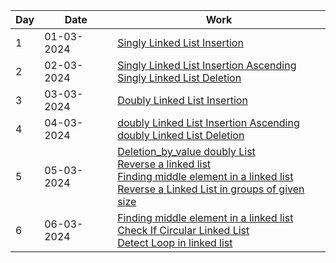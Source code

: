 <!DOCTYPE html>
<html lang="en">
<head>
<meta charset="UTF-8">
<meta name="viewport" content="width=device-width, initial-scale=1.0">
</head>
<body>

<table>
  <thead>
    <tr>
      <th>Day</th>
      <th>Date</th>
      <th>Work</th>
    </tr>
  </thead>
  <tbody>
    <tr>
      <td>1</td>
      <td>01-03-2024</td>
      <td><a href="1-03-24/1_linklistbasicInsertion.cpp">Singly Linked List Insertion</a></td>
    </tr>
    <tr>
      <td>2</td>
      <td>02-03-2024</td>
      <td><a href="2-03-24/1_insertAscendingsinglylinklist.cpp">Singly Linked List Insertion Ascending</a><br>
      <a href="2-03-24/2_singlyListDeletion.cpp">Singly Linked List Deletion</a></td>
    </tr>
    <tr>
      <td>3</td>
      <td>03-03-2024</td>
      <td><a href="3-03-24/1_doublylist_Insertion.cpp">Doubly Linked List Insertion</a></td>
    </tr>
    <tr>
      <td>4</td>
      <td>04-03-2024</td>
      <td><a href="4-03-24/1_doubly_insertionAscending.cpp">doubly Linked List Insertion Ascending</a><br>
      <a href="4-03-24/2_doublyDeletion.cpp">doubly Linked List Deletion</a></td>
    </tr>
    <tr>
      <td>5</td>
      <td>05-03-2024</td>
      <td><a href="5-03-24/1_deletionByValue.cpp">Deletion_by_value doubly List</a><br>
      <a href="5-03-24/2_Reverse_linkedlist.txt">Reverse a linked list</a><br>
      <a href="5-03-24/2_Reverse_linkedlist.txt">Finding middle element in a linked list</a><br>
      <a href="5-03-24/4_Reverse_List_in_groups_of_given_size.txt">Reverse a Linked List in groups of given size</a></td>
    </tr>
    <tr>
      <td>6</td>
      <td>06-03-2024</td>
      <td><a href="6-03-24/1_middle_of_List.txt">Finding middle element in a linked list</a><br>
      <a href="6-03-24/2_Check_If_Circular_List.txt">Check If Circular Linked List</a><br>
      <a href="6-03-24/3_Detect_loop_inList.txt">Detect Loop in linked list</a><br>
      </td>
    </tr>
  </tbody>
</table>

</body>
</html>
